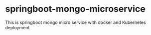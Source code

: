 # springboot-mongo-microservice
This is springboot mongo micro service with docker and Kubernetes deployment
